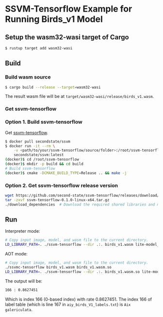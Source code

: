 # SSVM-Tensorflow Example for Running Birds_v1 Model

## Setup the wasm32-wasi target of Cargo

```bash
$ rustup target add wasm32-wasi
```

## Build

### Build wasm source

```bash
$ cargo build --release --target=wasm32-wasi
```

The result wasm file will be at `target/wasm32-wasi/release/birds_v1.wasm`.

### Get ssvm-tensorflow

### Option 1. Build ssvm-tensorflow

Get [ssvm-tensorflow](https://github.com/second-state/ssvm-tensorflow).

```bash
$ docker pull secondstate/ssvm
$ docker run -it --rm \
    -v <path/to/your/ssvm-tensorflow/source/folder>:/root/ssvm-tensorflow \
    secondstate/ssvm:latest
(docker)$ cd /root/ssvm-tensorflow
(docker)$ mkdir -p build && cd build
# Build ssvm-tensorflow
(docker)$ cmake -DCMAKE_BUILD_TYPE=Release .. && make -j
```

### Option 2. Get ssvm-tensorflow release version

```bash
wget https://github.com/second-state/ssvm-tensorflow/releases/download/0.1.0/ssvm-tensorflow-0.1.0-linux-x64.tar.gz
tar -zxvf ssvm-tensorflow-0.1.0-linux-x64.tar.gz
./download_dependencies  # Download the required shared libraries and make symbolic links.
```

## Run

Interpreter mode:

```bash
# Copy input image, model, and wasm file to the current directory.
LD_LIBRARY_PATH=. ./ssvm-tensorflow --dir .:. birds_v1.wasm lite-model_aiy_vision_classifier_birds_V1_3.tflite bird.jpg
```

AOT mode:

```bash
# Copy input image, model, and wasm file to the current directory.
./ssvmc-tensorflow birds_v1.wasm birds_v1.wasm.so
LD_LIBRARY_PATH=. ./ssvm-tensorflow --dir .:. birds_v1.wasm.so lite-model_aiy_vision_classifier_birds_V1_3.tflite bird.jpg
```

The output will be:
```bash
166 : 0.8627451
```

Which is index 166 (0-based index) with rate 0.8627451.
The index 166 of label table (which is line 167 in `aiy_birds_V1_labels.txt`) is `Aix galericulata`.
